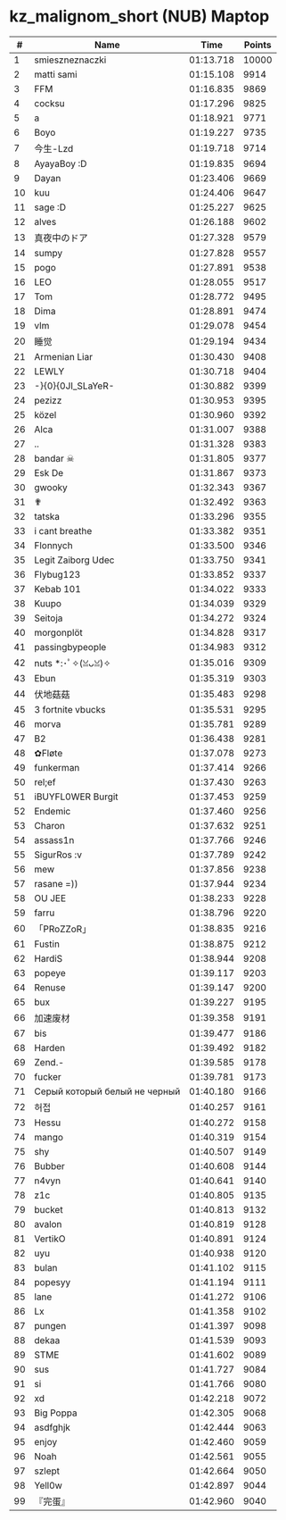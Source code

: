# kz_malignom_short (NUB) Maptop

|  # | Name | Time | Points |
|-------------- | -------------- | -------------- | -------------- | 
| 1 | smieszneznaczki | 01:13.718 | 10000 | 
| 2 | matti sami | 01:15.108 | 9914 | 
| 3 | FFM | 01:16.835 | 9869 | 
| 4 | cocksu | 01:17.296 | 9825 | 
| 5 | a | 01:18.921 | 9771 | 
| 6 | Boyo | 01:19.227 | 9735 | 
| 7 | 今生-Lzd | 01:19.718 | 9714 | 
| 8 | AyayaBoy :D | 01:19.835 | 9694 | 
| 9 | Dayan | 01:23.406 | 9669 | 
| 10 | kuu | 01:24.406 | 9647 | 
| 11 | sage :D | 01:25.227 | 9625 | 
| 12 | alves | 01:26.188 | 9602 | 
| 13 | 真夜中のドア | 01:27.328 | 9579 | 
| 14 | sumpy | 01:27.828 | 9557 | 
| 15 | pogo | 01:27.891 | 9538 | 
| 16 | LEO | 01:28.055 | 9517 | 
| 17 | Tom | 01:28.772 | 9495 | 
| 18 | Dima | 01:28.891 | 9474 | 
| 19 | vlm | 01:29.078 | 9454 | 
| 20 | 睡觉 | 01:29.194 | 9434 | 
| 21 | Armenian Liar | 01:30.430 | 9408 | 
| 22 | LEWLY | 01:30.718 | 9404 | 
| 23 | -}{0}{0JI_SLaYeR- | 01:30.882 | 9399 | 
| 24 | pezizz | 01:30.953 | 9395 | 
| 25 | közel | 01:30.960 | 9392 | 
| 26 | Alca | 01:31.007 | 9388 | 
| 27 | .. | 01:31.328 | 9383 | 
| 28 | bandar ☠ | 01:31.805 | 9377 | 
| 29 | Esk De | 01:31.867 | 9373 | 
| 30 | gwooky | 01:32.343 | 9367 | 
| 31 | ✟ | 01:32.492 | 9363 | 
| 32 | tatska | 01:33.296 | 9355 | 
| 33 | i cant breathe | 01:33.382 | 9351 | 
| 34 | Flonnych | 01:33.500 | 9346 | 
| 35 | Legit Zaiborg Udec | 01:33.750 | 9341 | 
| 36 | Flybug123 | 01:33.852 | 9337 | 
| 37 | Kebab 101 | 01:34.022 | 9333 | 
| 38 | Kuupo | 01:34.039 | 9329 | 
| 39 | Seitoja | 01:34.272 | 9324 | 
| 40 | morgonplöt | 01:34.828 | 9317 | 
| 41 | passingbypeople | 01:34.983 | 9312 | 
| 42 | nuts *:･ﾟ✧(ꈍᴗꈍ)✧ | 01:35.016 | 9309 | 
| 43 | Ebun | 01:35.319 | 9303 | 
| 44 | 伏地菇菇 | 01:35.483 | 9298 | 
| 45 | 3 fortnite vbucks | 01:35.531 | 9295 | 
| 46 | morva | 01:35.781 | 9289 | 
| 47 | B2 | 01:36.438 | 9281 | 
| 48 | ✿Fløte | 01:37.078 | 9273 | 
| 49 | funkerman | 01:37.414 | 9266 | 
| 50 | rel;ef | 01:37.430 | 9263 | 
| 51 | iBUYFL0WER Burgit | 01:37.453 | 9259 | 
| 52 | Endemic | 01:37.460 | 9256 | 
| 53 | Charon | 01:37.632 | 9251 | 
| 54 | assass1n | 01:37.766 | 9246 | 
| 55 | SigurRos :v | 01:37.789 | 9242 | 
| 56 | mew | 01:37.856 | 9238 | 
| 57 | rasane =)) | 01:37.944 | 9234 | 
| 58 | OU JEE | 01:38.233 | 9228 | 
| 59 | farru | 01:38.796 | 9220 | 
| 60 | 「PRoZZoR」 | 01:38.835 | 9216 | 
| 61 | Fustin | 01:38.875 | 9212 | 
| 62 | HardiS | 01:38.944 | 9208 | 
| 63 | popeye | 01:39.117 | 9203 | 
| 64 | Renuse | 01:39.147 | 9200 | 
| 65 | bux | 01:39.227 | 9195 | 
| 66 | 加速废材 | 01:39.358 | 9191 | 
| 67 | bis | 01:39.477 | 9186 | 
| 68 | Harden | 01:39.492 | 9182 | 
| 69 | Zend.- | 01:39.585 | 9178 | 
| 70 | fucker | 01:39.781 | 9173 | 
| 71 | Серый который белый не черный | 01:40.180 | 9166 | 
| 72 | 허접 | 01:40.257 | 9161 | 
| 73 | Hessu | 01:40.272 | 9158 | 
| 74 | mango | 01:40.319 | 9154 | 
| 75 | shy | 01:40.507 | 9149 | 
| 76 | Bubber | 01:40.608 | 9144 | 
| 77 | n4vyn | 01:40.641 | 9140 | 
| 78 | z1c | 01:40.805 | 9135 | 
| 79 | bucket | 01:40.813 | 9132 | 
| 80 | avalon | 01:40.819 | 9128 | 
| 81 | VertikO | 01:40.891 | 9124 | 
| 82 | uyu | 01:40.938 | 9120 | 
| 83 | bulan | 01:41.102 | 9115 | 
| 84 | popesyy | 01:41.194 | 9111 | 
| 85 | lane | 01:41.272 | 9106 | 
| 86 | Lx | 01:41.358 | 9102 | 
| 87 | pungen | 01:41.397 | 9098 | 
| 88 | dekaa | 01:41.539 | 9093 | 
| 89 | STME | 01:41.602 | 9089 | 
| 90 | sus | 01:41.727 | 9084 | 
| 91 | si | 01:41.766 | 9080 | 
| 92 | xd | 01:42.218 | 9072 | 
| 93 | Big Poppa | 01:42.305 | 9068 | 
| 94 | asdfghjk | 01:42.444 | 9063 | 
| 95 | enjoy | 01:42.460 | 9059 | 
| 96 | Noah | 01:42.561 | 9055 | 
| 97 | szlept | 01:42.664 | 9050 | 
| 98 | Yell0w | 01:42.897 | 9044 | 
| 99 | 『完蛋』 | 01:42.960 | 9040 | 

